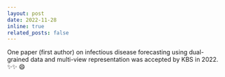 ```yaml
---
layout: post
date: 2022-11-28
inline: true
related_posts: false
---
```


One paper (first author) on infectious disease forecasting using dual-grained data and multi-view representation was accepted by KBS in 2022. :sparkles::sparkles: :smile:
